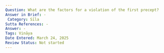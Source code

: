 ```yaml
---
Question: What are the factors for a violation of the first precept?
Answer in Brief: -
 Category: Sīla
Sutta References: -
Answer: -
Tags: Vināya
Date Entered: March 24, 2025
Review Status: Not started
---
```

